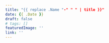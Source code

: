```yaml
---
title: "{{ replace .Name "-" " " | title }}"
date: {{ .Date }}
draft: false
# tags: []
featuredImage: ''
link: ''
---
```


